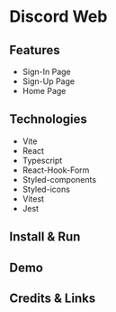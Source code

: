 # Discord Web


## Features
* Sign-In Page
* Sign-Up Page
* Home Page


## Technologies
* Vite
* React
* Typescript
* React-Hook-Form
* Styled-components
* Styled-icons
* Vitest
* Jest

## Install & Run


## Demo


## Credits & Links